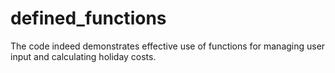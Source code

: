 # defined_functions
The code indeed demonstrates effective use of functions for managing user input and calculating holiday costs.
